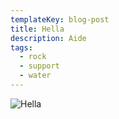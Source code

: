 ```yaml
---
templateKey: blog-post
title: Hella
description: Aide
tags:
  - rock
  - support
  - water
---
```

![Hella](/img/Hella.png)